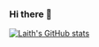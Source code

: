 ### Hi there 👋

[![Laith's GitHub stats](https://github-readme-stats.vercel.app/api?username=laithnurie)](https://github.com/anuraghazra/github-readme-stats)

<!--
**laithnurie/laithnurie** is a ✨ _special_ ✨ repository because its `README.md` (this file) appears on your GitHub profile.

Here are some ideas to get you started:

- 🔭 I’m currently working on ...
- 🌱 I’m currently learning ...
- 👯 I’m looking to collaborate on ...
- 🤔 I’m looking for help with ...
- 💬 Ask me about ...
- 📫 How to reach me: ...
- 😄 Pronouns: ...
- ⚡ Fun fact: ...
-->
